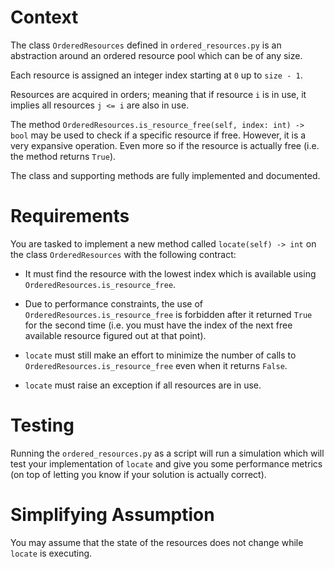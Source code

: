 # Context

The class `OrderedResources` defined in `ordered_resources.py` is an
abstraction around an ordered resource pool which can be of any size.

Each resource is assigned an integer index starting at `0` up to `size - 1`.

Resources are acquired in orders; meaning that if resource `i` is in use, it
implies all resources `j <= i` are also in use.

The method `OrderedResources.is_resource_free(self, index: int) -> bool` may be
used to check if a specific resource if free. However, it is a very expansive
operation. Even more so if the resource is actually free (i.e. the method
returns `True`).

The class and supporting methods are fully implemented and documented.

# Requirements

You are tasked to implement a new method called `locate(self) -> int` on the
class `OrderedResources` with the following contract:

* It must find the resource with the lowest index which is available using
  `OrderedResources.is_resource_free`.

* Due to performance constraints, the use of
  `OrderedResources.is_resource_free` is forbidden after it returned `True` for
  the second time (i.e. you must have the index of the next free available
  resource figured out at that point).

* `locate` must still make an effort to minimize the number of calls to
  `OrderedResources.is_resource_free` even when it returns `False`.

* `locate` must raise an exception if all resources are in use.

# Testing

Running the `ordered_resources.py` as a script will run a simulation which will
test your implementation of `locate` and give you some performance metrics (on
top of letting you know if your solution is actually correct).

# Simplifying Assumption

You may assume that the state of the resources does not change while `locate`
is executing.
